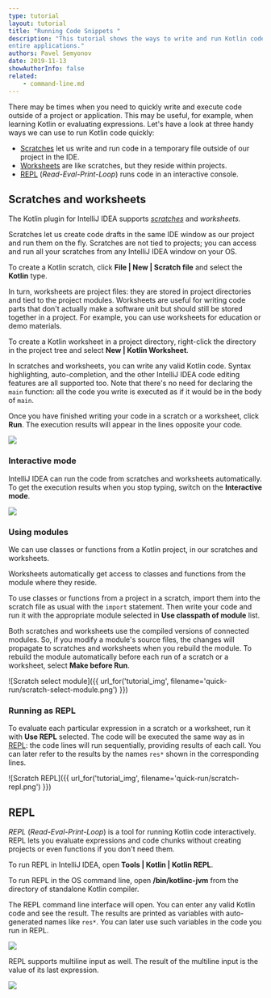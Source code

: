 ```yaml
---
type: tutorial
layout: tutorial
title: "Running Code Snippets "
description: "This tutorial shows the ways to write and run Kotlin code snippets in a lightweight manner without creating
entire applications."
authors: Pavel Semyonov
date: 2019-11-13
showAuthorInfo: false
related:
    - command-line.md
---
```


There may be times when you need to quickly write and execute code outside of a project or application. 
This may be useful, for example, when learning Kotlin or evaluating expressions.
Let's have a look at three handy ways we can use to run Kotlin code quickly:
* [Scratches](#scratches-and-worksheets) let us write and run code in a temporary file outside of our project in the IDE.
* [Worksheets](#scratches-and-worksheets) are like scratches, but they reside within projects.
* [REPL](#repl) (_Read-Eval-Print-Loop_) runs code in an interactive console.     

## Scratches and worksheets

The Kotlin plugin for IntelliJ IDEA supports [_scratches_](https://www.jetbrains.com/help/idea/scratches.html) and _worksheets._
 
Scratches let us create code drafts in the same IDE window as our project and run them on the fly. 
Scratches are not tied to projects; you can access and run all your scratches from any IntelliJ IDEA window on your OS. 

To create a Kotlin scratch, click __File \| New \| Scratch file__ and select the __Kotlin__ type.

In turn, worksheets are project files: they are stored in project directories and tied to the project modules.
Worksheets are useful for writing code parts that don't actually make a software unit but should still be stored together 
in a project. For example, you can use worksheets for education or demo materials.

To create a Kotlin worksheet in a project directory, right-click the directory in the project tree and select
__New \| Kotlin Worksheet__.

In scratches and worksheets, you can write any valid Kotlin code. Syntax highlighting, auto-completion, and the other IntelliJ IDEA code 
editing features are all supported too. Note that there's no need for declaring the `main` function: all the 
code you write is executed as if it would be in the body of `main`.

Once you have finished writing your code in a scratch or a worksheet, click __Run__. 
The execution results will appear in the lines opposite your code.

<div style="display: flex; align-items: center; margin-bottom: 10px;">
    <img
    src="{{ url_for('asset', path='images/tutorials/quick-run/scratch-run.png') }}"
    data-gif-src="{{ url_for('asset', path='images/tutorials/quick-run/scratch-run.gif') }}"
    class="gif-image">
</div>

### Interactive mode

IntelliJ IDEA can run the code from scratches and worksheets automatically. To get the execution results when you stop 
typing, switch on the __Interactive mode__.

<div style="display: flex; align-items: center; margin-bottom: 10px;">
    <img
    src="{{ url_for('asset', path='images/tutorials/quick-run/scratch-interactive.png') }}"
    data-gif-src="{{ url_for('asset', path='images/tutorials/quick-run/scratch-interactive.gif') }}"
    class="gif-image">
</div>

### Using modules

We can use classes or functions from a Kotlin project, in our scratches and worksheets.

Worksheets automatically get access to classes and functions from the module where they reside.

To use classes or functions from a project in a scratch, import them into the scratch file as usual with the 
`import` statement. Then write your code and run it with the appropriate module selected in __Use classpath of module__ list.
 
Both scratches and worksheets use the compiled versions of connected modules. So, if you modify a module's source files,
the changes will propagate to scratches and worksheets when you rebuild the module.
To rebuild the module automatically before each run of a scratch or a worksheet, select __Make before Run__.

![Scratch select module]({{ url_for('tutorial_img', filename='quick-run/scratch-select-module.png') }})

### Running as REPL 

To evaluate each particular expression in a scratch or a worksheet, run it with __Use REPL__ selected. The code will be 
executed the same way as in [REPL](#repl): the code lines will run sequentially, providing results of each call. 
You can later refer to the results by the names `res*` shown in the corresponding lines.

![Scratch REPL]({{ url_for('tutorial_img', filename='quick-run/scratch-repl.png') }})

## REPL

_REPL_ (_Read-Eval-Print-Loop_) is a tool for running Kotlin code interactively. REPL lets you evaluate expressions and 
code chunks without creating projects or even functions if you don't need them. 

To run REPL in IntelliJ IDEA, open __Tools \| Kotlin \| Kotlin REPL__.

To run REPL in the OS command line, open __/bin/kotlinc-jvm__ from the directory of standalone Kotlin compiler.

The REPL command line interface will open. You can enter any valid Kotlin code and see the result. The results are printed as 
variables with auto-generated names like `res*`. You can later use such variables in the code you run in REPL.

<div style="display: flex; align-items: center; margin-bottom: 10px;">
    <img
    src="{{ url_for('asset', path='images/tutorials/quick-run/repl-run.png') }}"
    data-gif-src="{{ url_for('asset', path='images/tutorials/quick-run/repl-run.gif') }}"
    class="gif-image">
</div>

REPL supports multiline input as well. The result of the multiline input is the value of its last expression. 

<div style="display: flex; align-items: center; margin-bottom: 10px;">
    <img
    src="{{ url_for('asset', path='images/tutorials/quick-run/repl-multi-line.png') }}"
    data-gif-src="{{ url_for('asset', path='images/tutorials/quick-run/repl-multi-line.gif') }}"
    class="gif-image">
</div>
